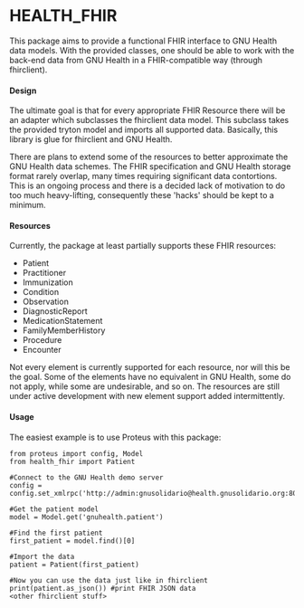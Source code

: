 # HEALTH_FHIR

This package aims to provide a functional FHIR interface to GNU Health data models. With the provided classes, one should be able to work with the back-end data from GNU Health in a FHIR-compatible way (through fhirclient).

#### Design

The ultimate goal is that for every appropriate FHIR Resource there will be an adapter which subclasses the fhirclient data model. This subclass takes the provided tryton model and imports all supported data. Basically, this library is glue for fhirclient and GNU Health.

There are plans to extend some of the resources to better approximate the GNU Health data schemes. The FHIR specification and GNU Health storage format rarely overlap, many times requiring significant data contortions. This is an ongoing process and there is a decided lack of motivation to do too much heavy-lifting, consequently these 'hacks' should be kept to a minimum.

#### Resources

Currently, the package at least partially supports these FHIR resources:

- Patient
- Practitioner
- Immunization
- Condition
- Observation
- DiagnosticReport
- MedicationStatement
- FamilyMemberHistory
- Procedure
- Encounter

Not every element is currently supported for each resource, nor will this be the goal. Some of the elements have no equivalent in GNU Health, some do not apply, while some are undesirable, and so on. The resources are still under active development with new element support added intermittently.

#### Usage

The easiest example is to use Proteus with this package:

    from proteus import config, Model
    from health_fhir import Patient

    #Connect to the GNU Health demo server
    config = config.set_xmlrpc('http://admin:gnusolidario@health.gnusolidario.org:8000/health32/')

    #Get the patient model
    model = Model.get('gnuhealth.patient')

    #Find the first patient
    first_patient = model.find()[0]

    #Import the data
    patient = Patient(first_patient)

    #Now you can use the data just like in fhirclient
    print(patient.as_json()) #print FHIR JSON data
    <other fhirclient stuff>
